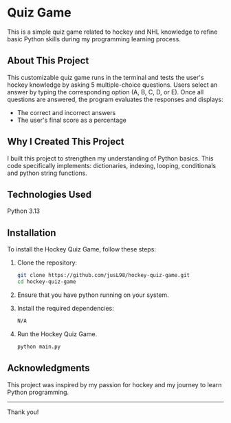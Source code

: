 # Quiz Game
This is a simple quiz game related to hockey and NHL knowledge to refine basic Python skills during my programming learning process.

## About This Project
This customizable quiz game runs in the terminal and tests the user's hockey knowledge by asking 5 multiple-choice questions. Users select an answer by typing the corresponding option (A, B, C, D, or E). Once all questions are answered, the program evaluates the responses and displays:
- The correct and incorrect answers
- The user's final score as a percentage
  
## Why I Created This Project
I built this project to strengthen my understanding of Python basics. This code specifically implements: dictionaries, indexing, looping, conditionals and python string functions.

## Technologies Used
Python 3.13

## Installation
To install the Hockey Quiz Game, follow these steps:

1. Clone the repository:

   ```bash
   git clone https://github.com/jusL98/hockey-quiz-game.git
   cd hockey-quiz-game
   ```

2. Ensure that you have python running on your system.

3. Install the required dependencies:

   ```bash
   N/A
   ```

4. Run the Hockey Quiz Game.
   ```bash
   python main.py
   ```

## Acknowledgments
This project was inspired by my passion for hockey and my journey to learn Python programming.

---
Thank you! 
